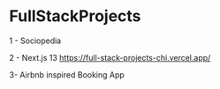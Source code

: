 # FullStackProjects

1 - Sociopedia 


2 - Next.js 13 https://full-stack-projects-chi.vercel.app/


3- Airbnb inspired Booking App
